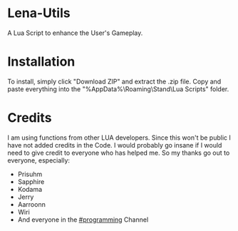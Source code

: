 # Lena-Utils
A Lua Script to enhance the User's Gameplay.

# Installation
To install, simply click "Download ZIP" and extract the .zip file. Copy and paste everything into the "%AppData%\Roaming\Stand\Lua Scripts" folder.

# Credits
I am using functions from other LUA developers. Since this won't be public I have not added credits in the Code. I would probably go insane if I would need to give credit to everyone who has helped me.
So my thanks go out to everyone, especially:
- Prisuhm
- Sapphire
- Kodama
- Jerry
- Aarroonn
- Wiri
- And everyone in the [#programming](https://discord.com/channels/956618713157763072/956618713581387806) Channel
